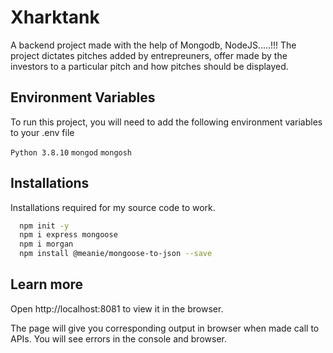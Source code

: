 # Xharktank

A backend project made with the help of Mongodb, NodeJS.....!!!
The project dictates pitches added by entrepreuners, offer made by the investors to a particular pitch and how pitches should be displayed.

## Environment Variables

To run this project, you will need to add the following environment variables to your .env file

`Python 3.8.10`
`mongod`
`mongosh`

## Installations 

Installations required for my source code to work.

```bash
  npm init -y
  npm i express mongoose
  npm i morgan
  npm install @meanie/mongoose-to-json --save
```

## Learn more

Open http://localhost:8081 to view it in the browser.

The page will give you corresponding output in browser when made call to APIs.
You will see errors in the console and browser.